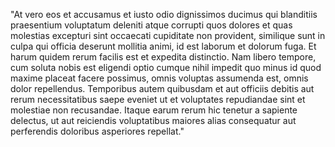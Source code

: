 "At vero eos et accusamus et iusto odio dignissimos ducimus qui blanditiis
 praesentium voluptatum deleniti atque corrupti quos dolores et quas molestias excepturi sint occaecati cupiditate non provident, similique sunt 
in culpa qui officia deserunt mollitia animi, id est laborum et dolorum fuga. 
Et harum quidem rerum facilis est et expedita distinctio. 
Nam libero tempore, cum soluta nobis
est eligendi optio cumque nihil impedit quo minus id quod 
maxime placeat facere possimus, omnis voluptas assumenda est, omnis dolor repellendus. Temporibus autem quibusdam et aut officiis debitis aut rerum necessitatibus saepe eveniet ut et 
voluptates repudiandae sint et molestiae non recusandae. Itaque
earum rerum hic tenetur a sapiente delectus, 
ut aut reiciendis voluptatibus maiores alias consequatur
aut perferendis doloribus asperiores repellat."

